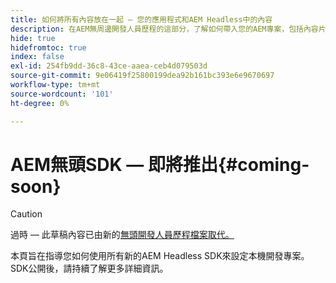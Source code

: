 ```yaml
---
title: 如何將所有內容放在一起 — 您的應用程式和AEM Headless中的內容
description: 在AEM無周邊開發人員歷程的這部分，了解如何帶入您的AEM專案，包括內容片段、GraphQL呼叫、REST API呼叫和應用程式，並為其上線做準備。
hide: true
hidefromtoc: true
index: false
exl-id: 254fb9dd-36c8-43ce-aaea-ceb4d079503d
source-git-commit: 9e06419f25800199dea92b161bc393e6e9670697
workflow-type: tm+mt
source-wordcount: '101'
ht-degree: 0%

---
```


# AEM無頭SDK — 即將推出{#coming-soon}

>[!CAUTION]
>
>過時 — 此草稿內容已由新的[無頭開發人員歷程檔案取代。](/help/journey-headless/developer/overview.md)

本頁旨在指導您如何使用所有新的AEM Headless SDK來設定本機開發專案。 SDK公開後，請持續了解更多詳細資訊。
